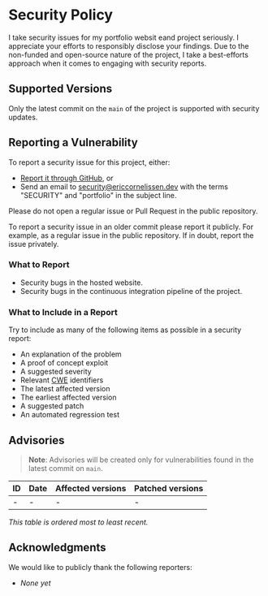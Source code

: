 # Security Policy

I take security issues for my portfolio websit eand project seriously. I
appreciate your efforts to responsibly disclose your findings. Due to the
non-funded and open-source nature of the project, I take a best-efforts approach
when it comes to engaging with security reports.

## Supported Versions

Only the latest commit on the `main` of the project is supported with security
updates.

## Reporting a Vulnerability

To report a security issue for this project, either:

- [Report it through GitHub][new github advisory], or
- Send an email to [security@ericcornelissen.dev] with the terms "SECURITY" and
  "portfolio" in the subject line.

Please do not open a regular issue or Pull Request in the public repository.

To report a security issue in an older commit please report it publicly. For
example, as a regular issue in the public repository. If in doubt, report the
issue privately.

[new github advisory]: https://github.com/ericcornelissen/portfolio/security/advisories/new
[security@ericcornelissen.dev]: mailto:security@ericcornelissen.dev?subject=SECURITY%20%28portfolio%29

### What to Report

- Security bugs in the hosted website.
- Security bugs in the continuous integration pipeline of the project.

### What to Include in a Report

Try to include as many of the following items as possible in a security report:

- An explanation of the problem
- A proof of concept exploit
- A suggested severity
- Relevant [CWE] identifiers
- The latest affected version
- The earliest affected version
- A suggested patch
- An automated regression test

[cwe]: https://cwe.mitre.org/

## Advisories

> **Note**: Advisories will be created only for vulnerabilities found in the
> latest commit on `main`.

| ID               | Date       | Affected versions | Patched versions |
| :--------------- | :--------- | :---------------- | :--------------- |
| -                | -          | -                 | -                |

_This table is ordered most to least recent._

## Acknowledgments

We would like to publicly thank the following reporters:

- _None yet_
